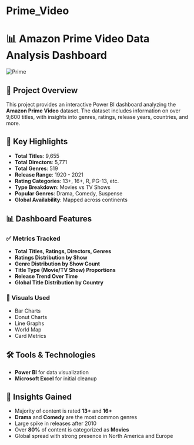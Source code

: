 # Prime_Video

# 📊 Amazon Prime Video Data Analysis Dashboard

![Prime](https://github.com/user-attachments/assets/6cc4fb82-09fc-4472-bf73-079ae5b01623)

## 🧾 Project Overview

This project provides an interactive Power BI dashboard analyzing the **Amazon Prime Video** dataset. The dataset includes information on over 9,600 titles, with insights into genres, ratings, release years, countries, and more.

## 📌 Key Highlights

- **Total Titles**: 9,655  
- **Total Directors**: 5,771  
- **Total Genres**: 519  
- **Release Range**: 1920 - 2021  
- **Rating Categories**: 13+, 16+, R, PG-13, etc.  
- **Type Breakdown**: Movies vs TV Shows  
- **Popular Genres**: Drama, Comedy, Suspense  
- **Global Availability**: Mapped across continents

## 📊 Dashboard Features

### ✅ Metrics Tracked

- **Total Titles, Ratings, Directors, Genres**
- **Ratings Distribution by Show**
- **Genre Distribution by Show Count**
- **Title Type (Movie/TV Show) Proportions**
- **Release Trend Over Time**
- **Global Title Distribution by Country**

### 📍 Visuals Used

- Bar Charts
- Donut Charts
- Line Graphs
- World Map
- Card Metrics


## 🛠️ Tools & Technologies

- **Power BI** for data visualization
- **Microsoft Excel** for initial cleanup

  
## 📌 Insights Gained

- Majority of content is rated **13+** and **16+**
- **Drama** and **Comedy** are the most common genres
- Large spike in releases after 2010
- Over **80%** of content is categorized as **Movies**
- Global spread with strong presence in North America and Europe



